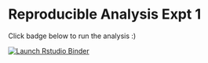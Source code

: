 # Reproducible Analysis Expt 1

Click badge below to run the analysis :) 

<!-- badges: start -->
[![Launch Rstudio Binder](http://mybinder.org/badge_logo.svg)](https://mybinder.org/v2/gh/jgeller112/SF_Expt1/master?urlpath=rstudio)
<!-- badges: end -->

